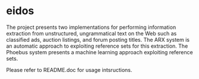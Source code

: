 # eidos
The project presents two implementations for performing information extraction from unstructured, ungrammatical text on the Web such as classified ads, auction listings, and forum posting titles. The ARX system is an automatic approach to exploiting reference sets for this extraction. The Phoebus system presents a machine learning approach exploiting reference sets.

Please refer to README.doc for usage intsructions.
